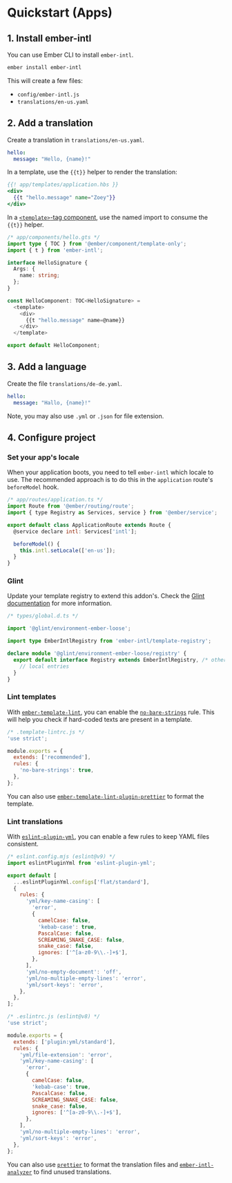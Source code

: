 # Quickstart (Apps)


## 1. Install ember-intl

You can use Ember CLI to install `ember-intl`.

```sh
ember install ember-intl
```

This will create a few files:

* `config/ember-intl.js`
* `translations/en-us.yaml`


## 2. Add a translation

Create a translation in `translations/en-us.yaml`.

```yaml
hello:
  message: "Hello, {name}!"
```

In a template, use the `{{t}}` helper to render the translation:

```hbs
{{! app/templates/application.hbs }}
<div>
  {{t "hello.message" name="Zoey"}}
</div>
```

In a [`<template>`-tag component](https://github.com/ember-template-imports/ember-template-imports), use the named import to consume the `{{t}}` helper.

```ts
/* app/components/hello.gts */
import type { TOC } from '@ember/component/template-only';
import { t } from 'ember-intl';

interface HelloSignature {
  Args: {
    name: string;
  };
}

const HelloComponent: TOC<HelloSignature> =
  <template>
    <div>
      {{t "hello.message" name=@name}}
    </div>
  </template>

export default HelloComponent;
```


## 3. Add a language

Create the file `translations/de-de.yaml`.

```yaml
hello:
  message: "Hallo, {name}!"
```

Note, you may also use `.yml` or `.json` for file extension.


## 4. Configure project

### Set your app's locale

When your application boots, you need to tell `ember-intl` which locale to use. The recommended approach is to do this in the `application` route's `beforeModel` hook.

```js
/* app/routes/application.ts */
import Route from '@ember/routing/route';
import { type Registry as Services, service } from '@ember/service';

export default class ApplicationRoute extends Route {
  @service declare intl: Services['intl'];

  beforeModel() {
    this.intl.setLocale(['en-us']);
  }
}
```


### Glint

Update your template registry to extend this addon's. Check the [Glint documentation](https://typed-ember.gitbook.io/glint/environments/ember/using-addons#using-glint-enabled-addons) for more information.

```ts
/* types/global.d.ts */

import '@glint/environment-ember-loose';

import type EmberIntlRegistry from 'ember-intl/template-registry';

declare module '@glint/environment-ember-loose/registry' {
  export default interface Registry extends EmberIntlRegistry, /* other addon registries */ {
    // local entries
  }
}
```


### Lint templates

With [`ember-template-lint`](https://github.com/ember-template-lint/ember-template-lint), you can enable the [`no-bare-strings`](https://github.com/ember-template-lint/ember-template-lint/blob/v5.13.0/docs/rule/no-bare-strings.md) rule. This will help you check if hard-coded texts are present in a template.

```js
/* .template-lintrc.js */
'use strict';

module.exports = {
  extends: ['recommended'],
  rules: {
    'no-bare-strings': true,
  },
};
```

You can also use [`ember-template-lint-plugin-prettier`](https://github.com/ember-template-lint/ember-template-lint-plugin-prettier) to format the template.


### Lint translations

With [`eslint-plugin-yml`](https://ota-meshi.github.io/eslint-plugin-yml/), you can enable a few rules to keep YAML files consistent.

```js
/* eslint.config.mjs (eslint@v9) */
import eslintPluginYml from 'eslint-plugin-yml';

export default [
  ...eslintPluginYml.configs['flat/standard'],
  {
    rules: {
      'yml/key-name-casing': [
        'error',
        {
          camelCase: false,
          'kebab-case': true,
          PascalCase: false,
          SCREAMING_SNAKE_CASE: false,
          snake_case: false,
          ignores: ['^[a-z0-9\\.-]+$'],
        },
      ],
      'yml/no-empty-document': 'off',
      'yml/no-multiple-empty-lines': 'error',
      'yml/sort-keys': 'error',
    },
  },
];
```

```js
/* .eslintrc.js (eslint@v8) */
'use strict';

module.exports = {
  extends: ['plugin:yml/standard'],
  rules: {
    'yml/file-extension': 'error',
    'yml/key-name-casing': [
      'error',
      {
        camelCase: false,
        'kebab-case': true,
        PascalCase: false,
        SCREAMING_SNAKE_CASE: false,
        snake_case: false,
        ignores: ['^[a-z0-9\\.-]+$'],
      },
    ],
    'yml/no-multiple-empty-lines': 'error',
    'yml/sort-keys': 'error',
  },
};
```

You can also use [`prettier`](https://prettier.io/) to format the translation files and [`ember-intl-analyzer`](https://github.com/mainmatter/ember-intl-analyzer) to find unused translations.

